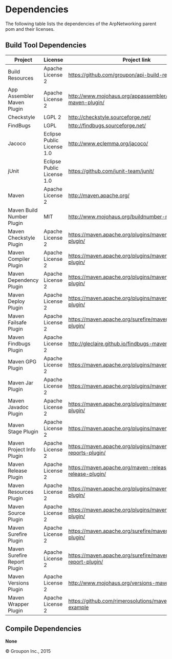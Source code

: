 Dependencies
========

The following table lists the dependencies of the ArpNetworking parent pom and their licenses.


Build Tool Dependencies
------------------

Project                        | License                    | Project link
-------------------------------|----------------------------|-------------
Build Resources                | Apache License 2           | https://github.com/groupon/api-build-resources
App Assembler Maven Plugin     | Apache License 2           | http://www.mojohaus.org/appassembler/appassembler-maven-plugin/
Checkstyle                     | LGPL 2                     | http://checkstyle.sourceforge.net/
FindBugs                       | LGPL                       | http://findbugs.sourceforge.net/
Jacoco                         | Eclipse Public License 1.0 | http://www.eclemma.org/jacoco/
jUnit                          | Eclipse Public License 1.0 | https://github.com/junit-team/junit/
Maven                          | Apache License 2           | http://maven.apache.org/
Maven Build Number Plugin      | MIT                        | http://www.mojohaus.org/buildnumber-maven-plugin/
Maven Checkstyle Plugin        | Apache License 2           | https://maven.apache.org/plugins/maven-checkstyle-plugin/
Maven Compiler Plugin          | Apache License 2           | https://maven.apache.org/plugins/maven-compiler-plugin/
Maven Dependency Plugin        | Apache License 2           | https://maven.apache.org/plugins/maven-dependency-plugin/
Maven Deploy Plugin            | Apache License 2           | https://maven.apache.org/plugins/maven-deploy-plugin/
Maven Failsafe Plugin          | Apache License 2           | https://maven.apache.org/surefire/maven-failsafe-plugin/
Maven Findbugs Plugin          | Apache License 2           | http://gleclaire.github.io/findbugs-maven-plugin/
Maven GPG Plugin               | Apache License 2           | https://maven.apache.org/plugins/maven-gpg-plugin/
Maven Jar Plugin               | Apache License 2           | https://maven.apache.org/plugins/maven-jar-plugin/
Maven Javadoc Plugin           | Apache License 2           | https://maven.apache.org/plugins/maven-javadoc-plugin/
Maven Stage Plugin             | Apache License 2           | https://maven.apache.org/plugins/maven-stage-plugin/
Maven Project Info Plugin      | Apache License 2           | https://maven.apache.org/plugins/maven-project-info-reports-plugin/
Maven Release Plugin           | Apache License 2           | https://maven.apache.org/maven-release/maven-release-plugin/
Maven Resources Plugin         | Apache License 2           | https://maven.apache.org/plugins/maven-resources-plugin/
Maven Source Plugin            | Apache License 2           | https://maven.apache.org/plugins/maven-source-plugin/
Maven Surefire Plugin          | Apache License 2           | https://maven.apache.org/surefire/maven-surefire-plugin/
Maven Surefire Report Plugin   | Apache License 2           | https://maven.apache.org/surefire/maven-surefire-report-plugin/
Maven Versions Plugin          | Apache License 2           | http://www.mojohaus.org/versions-maven-plugin/
Maven Wrapper Plugin           | Apache License 2           | https://github.com/rimerosolutions/maven-wrapper-example


Compile Dependencies
--------------------

__None__


&copy; Groupon Inc., 2015
